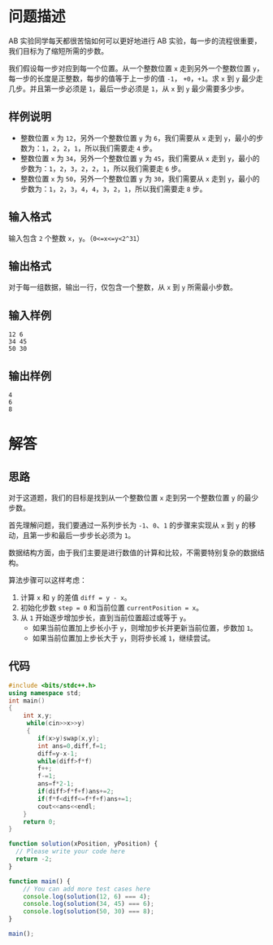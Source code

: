 # 问题描述

AB 实验同学每天都很苦恼如何可以更好地进行 AB 实验，每一步的流程很重要，我们目标为了缩短所需的步数。

我们假设每一步对应到每一个位置。从一个整数位置 `x` 走到另外一个整数位置 `y`，每一步的长度是正整数，每步的值等于上一步的值 `-1`， `+0`，`+1`。求 `x` 到 `y` 最少走几步。并且第一步必须是 `1`，最后一步必须是 `1`，从 `x` 到 `y` 最少需要多少步。

## 样例说明

- 整数位置 `x` 为 `12`，另外一个整数位置 `y` 为 `6`，我们需要从 `x` 走到 `y`，最小的步数为：`1`，`2`，`2`，`1`，所以我们需要走 `4` 步。
- 整数位置 `x` 为 `34`，另外一个整数位置 `y` 为 `45`，我们需要从 `x` 走到 `y`，最小的步数为：`1`，`2`，`3`，`2`，`2`，`1`，所以我们需要走 `6` 步。
- 整数位置 `x` 为 `50`，另外一个整数位置 `y` 为 `30`，我们需要从 `x` 走到 `y`，最小的步数为：`1`，`2`，`3`，`4`，`4`，`3`，`2`，`1`，所以我们需要走 `8` 步。

## 输入格式

输入包含 `2` 个整数 `x`，`y`。（`0<=x<=y<2^31`）

## 输出格式

对于每一组数据，输出一行，仅包含一个整数，从 `x` 到 `y` 所需最小步数。

## 输入样例

```
12 6
34 45
50 30
```

## 输出样例

```
4
6
8
```

# 解答

## 思路

对于这道题，我们的目标是找到从一个整数位置 `x` 走到另一个整数位置 `y` 的最少步数。

首先理解问题，我们要通过一系列步长为 `-1`、`0`、`1` 的步骤来实现从 `x` 到 `y` 的移动，且第一步和最后一步步长必须为 `1`。

数据结构方面，由于我们主要是进行数值的计算和比较，不需要特别复杂的数据结构。

算法步骤可以这样考虑：
1. 计算 `x` 和 `y` 的差值 `diff = y - x`。
2. 初始化步数 `step = 0` 和当前位置 `currentPosition = x`。
3. 从 `1` 开始逐步增加步长，直到当前位置超过或等于 `y`。
    - 如果当前位置加上步长小于 `y`，则增加步长并更新当前位置，步数加 `1`。
    - 如果当前位置加上步长大于 `y`，则将步长减 `1`，继续尝试。

## 代码

```cpp
#include <bits/stdc++.h>
using namespace std;
int main()
{
	int x,y;
	 while(cin>>x>>y)
	 {
	 	if(x>y)swap(x,y);
	 	int ans=0,diff,f=1;
	 	diff=y-x-1;
	 	while(diff>f*f)
	 	f++;
	 	f-=1;
	 	ans=f*2-1;
	 	if(diff>f*f+f)ans+=2;
	 	if(f*f<diff<=f*f+f)ans+=1;
	 	cout<<ans<<endl;
	} 
	return 0;
}     
```

```js
function solution(xPosition, yPosition) {
  // Please write your code here
  return -2;
}

function main() {
    // You can add more test cases here
    console.log(solution(12, 6) === 4);
    console.log(solution(34, 45) === 6);
    console.log(solution(50, 30) === 8);
}

main();
```